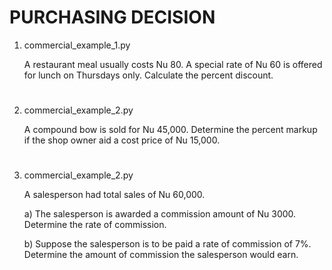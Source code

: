 # PURCHASING DECISION



1. commercial_example_1.py

   A restaurant meal usually costs Nu 80. A special rate of Nu 60 is offered for lunch  on Thursdays only. Calculate the percent discount.
 #   
 
2. commercial_example_2.py

    A compound bow is sold for Nu 45,000. Determine the percent markup if the  shop owner aid a cost price of Nu 15,000.
 # 
 
3. commercial_example_2.py

    A salesperson had total sales of Nu 60,000.
    
    a) The salesperson is awarded a commission amount of Nu 3000. 
        Determine the rate of commission.

    b) Suppose the salesperson is to be paid a rate of commission of 7%. 
        Determine the amount of commission the salesperson would earn.
 # 
